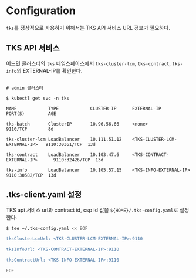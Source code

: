 
# Configuration

`tks`를 정상적으로 사용하기 위해서는 TKS API 서비스 URL 정보가 필요하다.


## TKS API 서비스

어드민 클러스터의 `tks` 네임스페이스에서  `tks-cluster-lcm`, `tks-contract`, `tks-info`의 EXTERNAL-IP를 확인한다.

```

# admin 클러스터

$ kubectl get svc -n tks

NAME            TYPE            CLUSTER-IP      EXTERNAL-IP                     PORT(S)         AGE

tks-batch       ClusterIP       10.96.56.66     <none>                          9110/TCP        8d

tks-cluster-lcm LoadBalancer    10.111.51.12    <TKS-CLUSTER-LCM-EXTERNAL-IP>   9110:30361/TCP  13d

tks-contract    LoadBalancer    10.103.47.6     <TKS-CONTRACT-EXTERNAL-IP>      9110:32426/TCP  13d

tks-info        LoadBalancer    10.105.57.15    <TKS-INFO-EXTERNAL-IP>          9110:30582/TCP  13d

```


## .tks-client.yaml 설정

TKS api 서비스 url과 contract id, csp id 값을 `${HOME}/.tks-config.yaml`로 설정한다.

```bash
$ tee ~/.tks-config.yaml << EOF

tksClusterLcmUrl: <TKS-CLUSTER-LCM-EXTERNAL-IP>:9110

tksInfoUrl: <TKS-CONTRACT-EXTERNAL-IP>:9110

tksContractUrl: <TKS-INFO-EXTERNAL-IP>:9110

EOF
```
